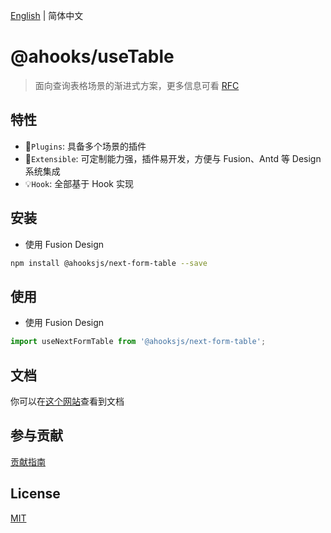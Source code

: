 [English](https://github.com/ahooksjs/useTable/blob/master/README.md) | 简体中文

# @ahooks/useTable

> 面向查询表格场景的渐进式方案，更多信息可看 [RFC](https://github.com/alibaba/hooks/issues/465)

## 特性

- 🔗`Plugins`: 具备多个场景的插件
- 🚀`Extensible`: 可定制能力强，插件易开发，方便与 Fusion、Antd 等 Design 系统集成
- 💡`Hook`: 全部基于 Hook 实现

## 安装

- 使用 Fusion Design

```sh
npm install @ahooksjs/next-form-table --save
```

## 使用

- 使用 Fusion Design

```js
import useNextFormTable from '@ahooksjs/next-form-table';
```

## 文档

你可以在[这个网站](https://usetable-ahooks.js.org/)查看到文档

## 参与贡献

[贡献指南](./CONTRIBUTING.zh-CN.md)

## License

[MIT](./LICENSE)
